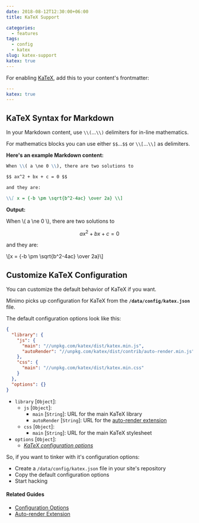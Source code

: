 ```yaml
---
date: 2018-08-12T12:30:00+06:00
title: KaTeX Support

categories:
  - features
tags:
  - config
  - katex
slug: katex-support
katex: true
---
```


For enabling [KaTeX](https://khan.github.io/KaTeX), add this to your content's frontmatter:

```yaml
---
katex: true
---
```

## KaTeX Syntax for Markdown

In your Markdown content, use `\\(`...`\\)` delimiters for in-line mathematics.

For mathematics blocks you can use either `$$`...`$$` or `\\[`...`\\]` as delimiters.

**Here's an example Markdown content:**

```md
When \\( a \ne 0 \\), there are two solutions to

$$ ax^2 + bx + c = 0 $$

and they are:

\\[ x = {-b \pm \sqrt{b^2-4ac} \over 2a} \\]
```

**Output:**

When \\( a \ne 0 \\), there are two solutions to

$$ ax^2 + bx + c = 0 $$

and they are:

\\[x = {-b \pm \sqrt{b^2-4ac} \over 2a}\\]

## Customize KaTeX Configuration

You can customize the default behavior of KaTeX if you want.

Minimo picks up configuration for KaTeX from the **`/data/config/katex.json`** file.

The default configuration options look like this:

```json
{
  "library": {
    "js": {
      "main": "//unpkg.com/katex/dist/katex.min.js",
      "autoRender": "//unpkg.com/katex/dist/contrib/auto-render.min.js"
    },
    "css": {
      "main": "//unpkg.com/katex/dist/katex.min.css"
    }
  },
  "options": {}
}
```

- `library` [`Object`]:
  - `js` [`Object`]:
      - `main` [`String`]: URL for the main KaTeX library
      - `autoRender` [`String`]: URL for the [auto-render extension](https://khan.github.io/KaTeX/docs/autorender.html)
  - `css` [`Object`]:
      - `main` [`String`]: URL for the main KaTeX stylesheet
- `options` [`Object`]:
  - _[KaTeX configuration options](https://khan.github.io/KaTeX/docs/options.html)_

So, if you want to tinker with it's configuration options:

- Create a `/data/config/katex.json` file in your site's repository
- Copy the default configuration options
- Start hacking

#### Related Guides

- [Configuration Options](https://khan.github.io/KaTeX/docs/options.html)
- [Auto-render Extension](https://khan.github.io/KaTeX/docs/autorender.html)

